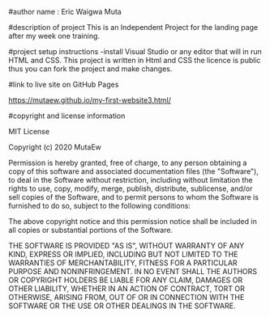 #author name : Eric Waigwa Muta

#description of project This is an Independent Project for the landing page after my week one training.

#project setup instructions -install Visual Studio or any editor that will in run HTML and CSS. This project is written in Html and CSS the licence is public thus you can fork the project and make changes.

#link to live site on GitHub Pages

https://mutaew.github.io/my-first-website3.html/

#copyright and license information

MIT License

Copyright (c) 2020 MutaEw

Permission is hereby granted, free of charge, to any person obtaining a copy of this software and associated documentation files (the "Software"), to deal in the Software without restriction, including without limitation the rights to use, copy, modify, merge, publish, distribute, sublicense, and/or sell copies of the Software, and to permit persons to whom the Software is furnished to do so, subject to the following conditions:

The above copyright notice and this permission notice shall be included in all copies or substantial portions of the Software.

THE SOFTWARE IS PROVIDED "AS IS", WITHOUT WARRANTY OF ANY KIND, EXPRESS OR IMPLIED, INCLUDING BUT NOT LIMITED TO THE WARRANTIES OF MERCHANTABILITY, FITNESS FOR A PARTICULAR PURPOSE AND NONINFRINGEMENT. IN NO EVENT SHALL THE AUTHORS OR COPYRIGHT HOLDERS BE LIABLE FOR ANY CLAIM, DAMAGES OR OTHER LIABILITY, WHETHER IN AN ACTION OF CONTRACT, TORT OR OTHERWISE, ARISING FROM, OUT OF OR IN CONNECTION WITH THE SOFTWARE OR THE USE OR OTHER DEALINGS IN THE SOFTWARE.
